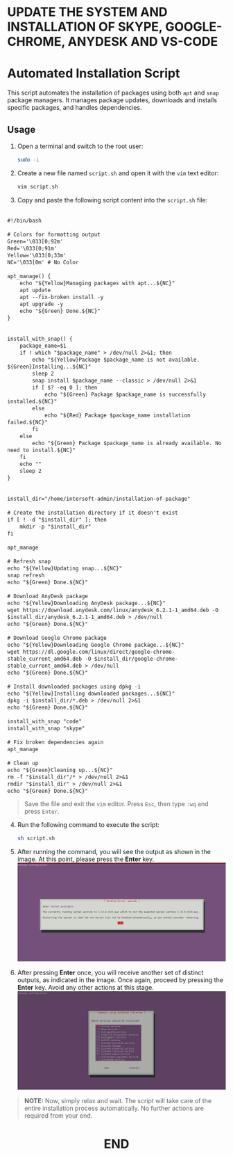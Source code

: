 # UPDATE THE SYSTEM AND INSTALLATION OF SKYPE, GOOGLE-CHROME, ANYDESK AND VS-CODE

# Automated Installation Script

This script automates the installation of packages using both `apt` and `snap` package managers. It manages package updates, downloads and installs specific packages, and handles dependencies.

## Usage

1. Open a terminal and switch to the root user:

    ```bash
    sudo -i
    ```

2. Create a new file named `script.sh` and open it with the `vim` text editor:

    ```bash
    vim script.sh
    ```

3. Copy and paste the following script content into the `script.sh` file:


```
    
#!/bin/bash

# Colors for formatting output
Green='\033[0;92m'
Red='\033[0;91m'
Yellow='\033[0;33m'
NC='\033[0m' # No Color

apt_manage() {
    echo "${Yellow}Managing packages with apt...${NC}"
    apt update
    apt --fix-broken install -y
    apt upgrade -y
    echo "${Green} Done.${NC}"
}


install_with_snap() {
    package_name=$1
    if ! which "$package_name" > /dev/null 2>&1; then
        echo "${Yellow}Package $package_name is not available. ${Green}Installing...${NC}"
        sleep 2
        snap install $package_name --classic > /dev/null 2>&1
        if [ $? -eq 0 ]; then
            echo "${Green} Package $package_name is successfully installed.${NC}"
        else
            echo "${Red} Package $package_name installation failed.${NC}"
        fi
    else
        echo "${Green} Package $package_name is already available. No need to install.${NC}"
    fi
    echo ""
    sleep 2
}


install_dir="/home/intersoft-admin/installation-of-package"

# Create the installation directory if it doesn't exist
if [ ! -d "$install_dir" ]; then
    mkdir -p "$install_dir"
fi

apt_manage

# Refresh snap
echo "${Yellow}Updating snap...${NC}"
snap refresh
echo "${Green} Done.${NC}"

# Download AnyDesk package
echo "${Yellow}Downloading AnyDesk package...${NC}"
wget https://download.anydesk.com/linux/anydesk_6.2.1-1_amd64.deb -O $install_dir/anydesk_6.2.1-1_amd64.deb > /dev/null
echo "${Green} Done.${NC}"

# Download Google Chrome package
echo "${Yellow}Downloading Google Chrome package...${NC}"
wget https://dl.google.com/linux/direct/google-chrome-stable_current_amd64.deb -O $install_dir/google-chrome-stable_current_amd64.deb > /dev/null
echo "${Green} Done.${NC}"

# Install downloaded packages using dpkg -i
echo "${Yellow}Installing downloaded packages...${NC}"
dpkg -i $install_dir/*.deb > /dev/null 2>&1
echo "${Green} Done.${NC}"

install_with_snap "code"
install_with_snap "skype"

# Fix broken dependencies again
apt_manage

# Clean up
echo "${Green}Cleaning up...${NC}"
rm -f "$install_dir"/* > /dev/null 2>&1
rmdir "$install_dir" > /dev/null 2>&1
echo "${Green} Done.${NC}"

```

> Save the file and exit the `vim` editor. Press `Esc`, then type `:wq` and press `Enter`.

4. Run the following command to execute the script:

    ```bash
    sh script.sh
    ```

5. After running the command, you will see the output as shown in the image. At this point, please press the **Enter** key.
    <img alt="coding" width="700" src="https://github.com/Nitesh-Sen/installation_of_some_packages-AIT/blob/802bbdc619aa283ab155ef289aba7fee280db0db/Picture-data/1.png">

6. After pressing **Enter** once, you will receive another set of distinct outputs, as indicated in the image. Once again, proceed by pressing the **Enter** key. Avoid any other actions at this stage.
    <img alt="coding" width="700" src="https://github.com/Nitesh-Sen/installation_of_some_packages-AIT/blob/802bbdc619aa283ab155ef289aba7fee280db0db/Picture-data/2.png">


> **NOTE:** Now, simply relax and wait. The script will take care of the entire installation process automatically. No further actions are required from your end.

<div align="center">
  
# END

</div>
